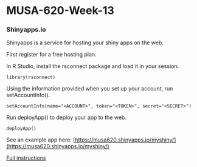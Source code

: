 # MUSA-620-Week-13

### Shinyapps.io

Shinyapps is a service for hosting your shiny apps on the web.

First register for a free hosting plan.

In R Studio, install the rsconnect package and load it in your session.

```
library(rsconnect)
```

Using the information provided when you set up your account, run setAccountInfo().

```
setAccountInfo(name="<ACCOUNT>", token="<TOKEN>", secret="<SECRET>")
```

Run deployApp() to deploy your app to the web.

```
deployApp()
```


See an example app here: [https://musa620.shinyapps.io/myshiny/](https://musa620.shinyapps.io/myshiny/)

[Full instructions](https://shiny.rstudio.com/articles/shinyapps.html)
